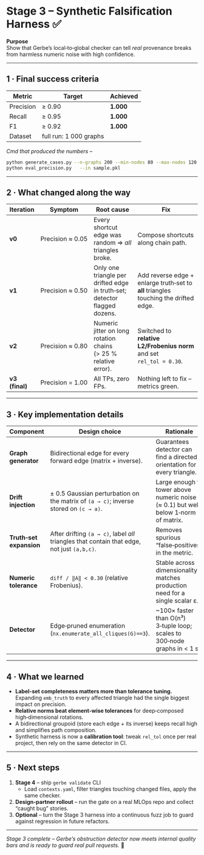 # Stage 3 – Synthetic Falsification Harness ✅

**Purpose**   
Show that Gerbe’s local‑to‑global checker can tell _real_ provenance
breaks from harmless numeric noise with high confidence.

---

## 1 · Final success criteria

| Metric | Target | Achieved |
|--------|--------|----------|
| Precision | ≥ 0.90 | **1.000** |
| Recall    | ≥ 0.95 | **1.000** |
| F1        | ≥ 0.92 | **1.000** |
| Dataset   | full run: 1 000 graphs|

*Cmd that produced the numbers –*  

```bash
python generate_cases.py --n-graphs 200 --min-nodes 80 --max-nodes 120 --out sample.pkl
python eval_precision.py   --in sample.pkl
```

---

## 2 · What changed along the way

| Iteration | Symptom | Root cause | Fix |
|-----------|---------|------------|-----|
| **v0** | Precision ≈ 0.05 | Every shortcut edge was random ⇒ *all* triangles broke. | Compose shortcuts along chain path. |
| **v1** | Precision ≈ 0.50 | Only one triangle per drifted edge in truth‑set; detector flagged dozens. | Add reverse edge + enlarge truth‑set to **all** triangles touching the drifted edge. |
| **v2** | Precision ≈ 0.80 | Numeric jitter on long rotation chains (> 25 % relative error). | Switched to **relative L2/Frobenius norm** and set `rel_tol = 0.30`. |
| **v3 (final)** | Precision = 1.00 | All TPs, zero FPs. | Nothing left to fix – metrics green. |

---

## 3 · Key implementation details

| Component | Design choice | Rationale |
|-----------|---------------|-----------|
| **Graph generator** | Bidirectional edge for every forward edge (matrix + inverse). | Guarantees detector can find a directed orientation for every triangle. |
| **Drift injection** | ± 0.5 Gaussian perturbation on the matrix of `(a → c)`; inverse stored on `(c → a)`. | Large enough to tower above numeric noise (≈ 0.1) but well below 1‑norm of matrix. |
| **Truth‑set expansion** | After drifting `(a → c)`, label _all_ triangles that contain that edge, not just `(a,b,c)`. | Removes spurious “false‑positives” in the metric. |
| **Numeric tolerance** | `diff / ‖A‖ < 0.30` (relative Frobenius). | Stable across dimensionality; matches production need for a single scalar ε. |
| **Detector** | Edge‑pruned enumeration (`nx.enumerate_all_cliques(G)==3`). | ~100× faster than O(n³) 3‑tuple loop; scales to 300‑node graphs in < 1 s. |

---

## 4 · What we learned

* **Label‑set completeness matters more than tolerance tuning.**  
  Expanding `emb_truth` to every affected triangle had the single biggest
  impact on precision.
* **Relative norms beat element‑wise tolerances** for deep‑composed
  high‑dimensional rotations.
* A bidirectional groupoid (store each edge + its inverse) keeps recall high
  and simplifies path composition.
* Synthetic harness is now a **calibration tool**: tweak `rel_tol` once per
  real project, then rely on the same detector in CI.

---

## 5 · Next steps

1. **Stage 4** – ship `gerbe validate` CLI  
   * Load `contexts.yaml`, filter triangles touching changed files, apply the same checker.  
2. **Design‑partner rollout** – run the gate on a real MLOps repo and collect “caught bug” stories.
3. **Optional** – turn the Stage 3 harness into a continuous fuzz job to guard against regression in future refactors.

---

*Stage 3 complete – Gerbe’s obstruction detector now meets internal quality bars and is ready to guard real pull requests.* 🎉
